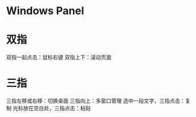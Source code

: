# Windows Panel

# 双指
双指一起点击：鼠标右键
双指上下：滚动页面

# 三指
三指左移或右移：切换桌面
三指向上：多窗口管理
选中一段文字，三指点击：复制
光标放在空白处，三指点击：粘贴